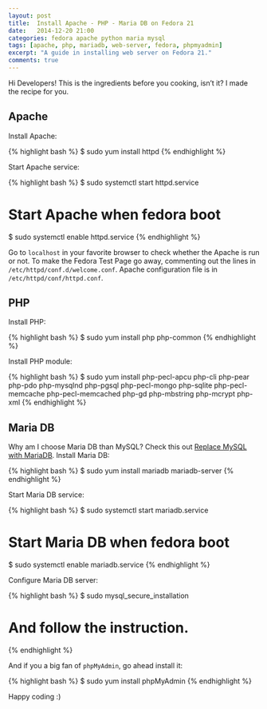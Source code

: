 ```yaml
---
layout: post
title:  Install Apache - PHP - Maria DB on Fedora 21
date:   2014-12-20 21:00
categories: fedora apache python maria mysql 
tags: [apache, php, mariadb, web-server, fedora, phpmyadmin]
excerpt: "A guide in installing web server on Fedora 21."
comments: true
---
```


Hi Developers! This is the ingredients before you cooking, isn’t it? I made the recipe for you.

## Apache

Install Apache:

{% highlight bash %}
$ sudo yum install httpd
{% endhighlight %}

Start Apache service:

{% highlight bash %}
$ sudo systemctl start httpd.service

# Start Apache when fedora boot
$ sudo systemctl enable httpd.service
{% endhighlight %}

Go to `localhost` in your favorite browser to check whether the Apache is run or not. To make the Fedora Test Page go away, commenting out the lines in `/etc/httpd/conf.d/welcome.conf`. Apache configuration file is in `/etc/httpd/conf/httpd.conf`.

## PHP

Install PHP:

{% highlight bash %}
$ sudo yum install php php-common
{% endhighlight %}

Install PHP module:

{% highlight bash %}
$ sudo yum install php-pecl-apcu php-cli php-pear php-pdo php-mysqlnd php-pgsql php-pecl-mongo php-sqlite php-pecl-memcache php-pecl-memcached php-gd php-mbstring php-mcrypt php-xml
{% endhighlight %}

## Maria DB

Why am I choose Maria DB than MySQL? Check this out [Replace MySQL with MariaDB](http://fedoraproject.org/wiki/Features/ReplaceMySQLwithMariaDB). Install Maria DB:

{% highlight bash %}
$ sudo yum install mariadb mariadb-server
{% endhighlight %}

Start Maria DB service:

{% highlight bash %}
$ sudo systemctl start mariadb.service

# Start Maria DB when fedora boot
$ sudo systemctl enable mariadb.service
{% endhighlight %}

Configure Maria DB server:

{% highlight bash %}
$ sudo mysql_secure_installation

# And follow the instruction.
{% endhighlight %}

And if you a big fan of `phpMyAdmin`, go ahead install it:

{% highlight bash %}
$ sudo yum install phpMyAdmin
{% endhighlight %}

Happy coding :)